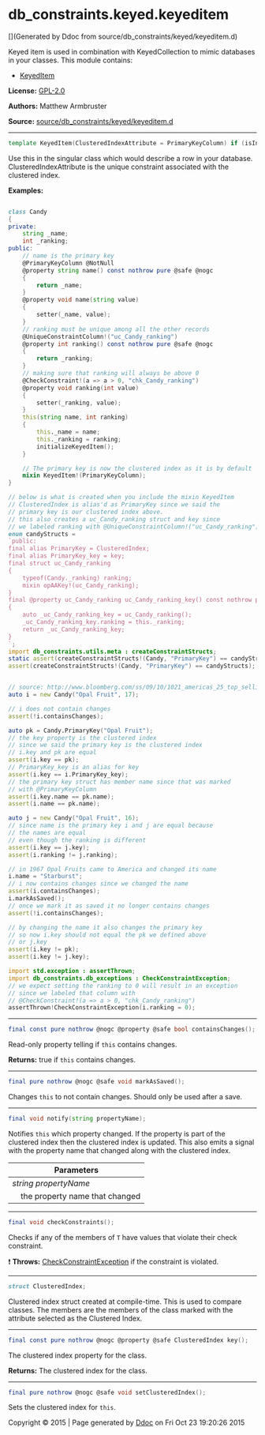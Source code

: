 # db_constraints.keyed.keyeditem

[](Generated by Ddoc from source/db_constraints/keyed/keyeditem.d)

Keyed item is used in combination with KeyedCollection to mimic databases
in your classes. This module contains:
  + [KeyedItem](#KeyedItem)

**License:**
[GPL-2.0](https://github.com/marmy28/db_constraints/blob/master/LICENSE)


**Authors:**
Matthew Armbruster


**Source:** [source/db_constraints/keyed/keyeditem.d](https://github.com/marmy28/db_constraints/tree/master/source/db_constraints/keyed/keyeditem.d)



***
<a name="KeyedItem" href="#KeyedItem"></a>
```d
template KeyedItem(ClusteredIndexAttribute = PrimaryKeyColumn) if (isInstanceOf!(UniqueConstraintColumn, ClusteredIndexAttribute))
```

Use this in the singular class which would describe a row in your
database. ClusteredIndexAttribute is the unique constraint associated
with the clustered index.

**Examples:**


```d

class Candy
{
private:
    string _name;
    int _ranking;
public:
    // name is the primary key
    @PrimaryKeyColumn @NotNull
    @property string name() const nothrow pure @safe @nogc
    {
        return _name;
    }
    @property void name(string value)
    {
        setter(_name, value);
    }
    // ranking must be unique among all the other records
    @UniqueConstraintColumn!("uc_Candy_ranking")
    @property int ranking() const nothrow pure @safe @nogc
    {
        return _ranking;
    }
    // making sure that ranking will always be above 0
    @CheckConstraint!(a => a > 0, "chk_Candy_ranking")
    @property void ranking(int value)
    {
        setter(_ranking, value);
    }
    this(string name, int ranking)
    {
        this._name = name;
        this._ranking = ranking;
        initializeKeyedItem();
    }

    // The primary key is now the clustered index as it is by default
    mixin KeyedItem!(PrimaryKeyColumn);
}

// below is what is created when you include the mixin KeyedItem
// ClusteredIndex is alias'd as PrimaryKey since we said the
// primary key is our clustered index above.
// this also creates a uc_Candy_ranking struct and key since
// we labeled ranking with @UniqueConstraintColumn!("uc_Candy_ranking")
enum candyStructs =
`public:
final alias PrimaryKey = ClusteredIndex;
final alias PrimaryKey_key = key;
final struct uc_Candy_ranking
{
    typeof(Candy._ranking) ranking;
    mixin opAAKey!(uc_Candy_ranking);
}
final @property uc_Candy_ranking uc_Candy_ranking_key() const nothrow pure @safe @nogc
{
    auto _uc_Candy_ranking_key = uc_Candy_ranking();
    _uc_Candy_ranking_key.ranking = this._ranking;
    return _uc_Candy_ranking_key;
}
`;
import db_constraints.utils.meta : createConstraintStructs;
static assert(createConstraintStructs!(Candy, "PrimaryKey") == candyStructs);
assert(createConstraintStructs!(Candy, "PrimaryKey") == candyStructs);


// source: http://www.bloomberg.com/ss/09/10/1021_americas_25_top_selling_candies/10.htm
auto i = new Candy("Opal Fruit", 17);

// i does not contain changes
assert(!i.containsChanges);

auto pk = Candy.PrimaryKey("Opal Fruit");
// the key property is the clustered index
// since we said the primary key is the clustered index
// i.key and pk are equal
assert(i.key == pk);
// PrimaryKey_key is an alias for key
assert(i.key == i.PrimaryKey_key);
// the primary key struct has member name since that was marked
// with @PrimaryKeyColumn
assert(i.key.name == pk.name);
assert(i.name == pk.name);

auto j = new Candy("Opal Fruit", 16);
// since name is the primary key i and j are equal because
// the names are equal
// even though the ranking is different
assert(i.key == j.key);
assert(i.ranking != j.ranking);

// in 1967 Opal Fruits came to America and changed its name
i.name = "Starburst";
// i now contains changes since we changed the name
assert(i.containsChanges);
i.markAsSaved();
// once we mark it as saved it no longer contains changes
assert(!i.containsChanges);

// by changing the name it also changes the primary key
// so now i.key should not equal the pk we defined above
// or j.key
assert(i.key != pk);
assert(i.key != j.key);

import std.exception : assertThrown;
import db_constraints.db_exceptions : CheckConstraintException;
// we expect setting the ranking to 0 will result in an exception
// since we labeled that column with
// @CheckConstraint!(a => a > 0, "chk_Candy_ranking")
assertThrown!CheckConstraintException(i.ranking = 0);

```

***
<a name="KeyedItem.containsChanges" href="#KeyedItem.containsChanges"></a>
```d
final const pure nothrow @nogc @property @safe bool containsChanges();

```

Read-only property telling if `this` contains changes.

**Returns:**
true if `this` contains changes.


***
<a name="KeyedItem.markAsSaved" href="#KeyedItem.markAsSaved"></a>
```d
final pure nothrow @nogc @safe void markAsSaved();

```

Changes `this` to not contain changes. Should only
be used after a save.


***
<a name="KeyedItem.notify" href="#KeyedItem.notify"></a>
```d
final void notify(string propertyName);

```

Notifies `this` which property changed. If the property is
part of the clustered index then the clustered index is updated.
This also emits a signal with the property name that changed
along with the clustered index.

Parameters |
---|
*string propertyName*|
&nbsp;&nbsp;&nbsp;&nbsp;the property name that changed|



***
<a name="KeyedItem.checkConstraints" href="#KeyedItem.checkConstraints"></a>
```d
final void checkConstraints();

```

Checks if any of the members of `T` have values that violate their
check constraint.


:exclamation: **Throws:**
[CheckConstraintException](https://github.com/marmy28/db_constraints/wiki/db_exceptions#CheckConstraintException) if the constraint is violated.


***
<a name="KeyedItem.ClusteredIndex" href="#KeyedItem.ClusteredIndex"></a>
```d
struct ClusteredIndex;

```

Clustered index struct created at compile-time.
This is used to compare classes. The members
are the members of the class marked with the
attribute selected as the Clustered Index.


***
<a name="KeyedItem.key" href="#KeyedItem.key"></a>
```d
final const pure nothrow @nogc @property @safe ClusteredIndex key();

```

The clustered index property for the class.

**Returns:**
The clustered index for the class.


***
<a name="KeyedItem.setClusteredIndex" href="#KeyedItem.setClusteredIndex"></a>
```d
final pure nothrow @nogc @safe void setClusteredIndex();

```

Sets the clustered index for `this`.






Copyright :copyright: 2015 | Page generated by [Ddoc](http://dlang.org/ddoc.html) on Fri Oct 23 19:20:26 2015

